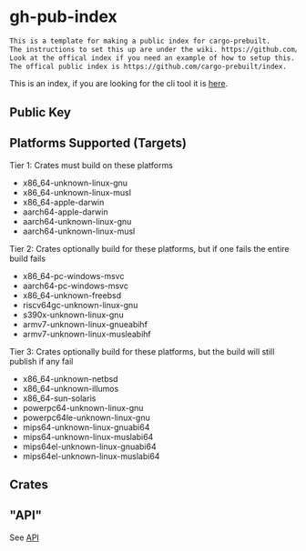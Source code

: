 # gh-pub-index

```markdown
This is a template for making a public index for cargo-prebuilt.
The instructions to set this up are under the wiki. https://github.com/cargo-prebuilt/gh-pub-index/wiki
Look at the offical index if you need an example of how to setup this.
The offical public index is https://github.com/cargo-prebuilt/index.
```

This is an index, if you are looking for the cli tool it is [here](https://github.com/cargo-prebuilt/cargo-prebuilt).

## Public Key

## Platforms Supported (Targets)

Tier 1: Crates must build on these platforms
- x86_64-unknown-linux-gnu
- x86_64-unknown-linux-musl
- x86_64-apple-darwin
- aarch64-apple-darwin
- aarch64-unknown-linux-gnu
- aarch64-unknown-linux-musl

Tier 2: Crates optionally build for these platforms, but if one fails the entire build fails
- x86_64-pc-windows-msvc
- aarch64-pc-windows-msvc
- x86_64-unknown-freebsd
- riscv64gc-unknown-linux-gnu
- s390x-unknown-linux-gnu
- armv7-unknown-linux-gnueabihf
- armv7-unknown-linux-musleabihf

Tier 3: Crates optionally build for these platforms, but the build will still publish if any fail
- x86_64-unknown-netbsd
- x86_64-unknown-illumos
- x86_64-sun-solaris
- powerpc64-unknown-linux-gnu
- powerpc64le-unknown-linux-gnu
- mips64-unknown-linux-gnuabi64
- mips64-unknown-linux-muslabi64
- mips64el-unknown-linux-gnuabi64
- mips64el-unknown-linux-muslabi64

## Crates

## "API"

See [API](API.md)
